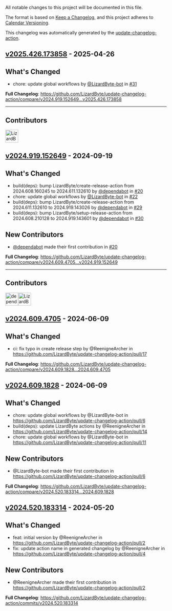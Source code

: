 <!-- # Changelog -->

All notable changes to this project will be documented in this file.

The format is based on [Keep a Changelog](https://keepachangelog.com/en/1.0.0/),
and this project adheres to [Calendar Versioning](https://calver.org/).

This changelog was automatically generated by the
[update-changelog-action](https://github.com/LizardByte/update-changelog-action).

## [v2025.426.173858] - 2025-04-26

## What's Changed
* chore: update global workflows by [@LizardByte-bot](https://github.com/LizardByte-bot) in [#31](https://github.com/LizardByte/update-changelog-action/pull/31)


**Full Changelog**: https://github.com/LizardByte/update-changelog-action/compare/v2024.919.152649...v2025.426.173858

---
## Contributors
<a href="https://github.com/LizardByte-bot" target="_blank" rel="external noopener noreferrer" aria-label="GitHub profile of contributor, LizardByte-bot" ><img src="https://github.com/LizardByte-bot.png?size=40" width="40" height="40" alt="LizardByte-bot" title="LizardByte-bot: 1 merge" ></a>

## [v2024.919.152649] - 2024-09-19

## What's Changed
* build(deps): bump LizardByte/create-release-action from 2024.608.160245 to 2024.611.132610 by [@dependabot](https://github.com/dependabot) in [#20](https://github.com/LizardByte/update-changelog-action/pull/20)
* chore: update global workflows by [@LizardByte-bot](https://github.com/LizardByte-bot) in [#22](https://github.com/LizardByte/update-changelog-action/pull/22)
* build(deps): bump LizardByte/create-release-action from 2024.611.132610 to 2024.919.143026 by [@dependabot](https://github.com/dependabot) in [#29](https://github.com/LizardByte/update-changelog-action/pull/29)
* build(deps): bump LizardByte/setup-release-action from 2024.608.210128 to 2024.919.143601 by [@dependabot](https://github.com/dependabot) in [#30](https://github.com/LizardByte/update-changelog-action/pull/30)

## New Contributors
* [@dependabot](https://github.com/dependabot) made their first contribution in [#20](https://github.com/LizardByte/update-changelog-action/pull/20)

**Full Changelog**: https://github.com/LizardByte/update-changelog-action/compare/v2024.609.4705...v2024.919.152649

---
## Contributors
<a href="https://github.com/dependabot" target="_blank" rel="external noopener noreferrer" aria-label="GitHub profile of contributor, dependabot" ><img src="https://github.com/dependabot.png?size=40" width="40" height="40" alt="dependabot" title="dependabot: 4 merges" ></a><a href="https://github.com/LizardByte-bot" target="_blank" rel="external noopener noreferrer" aria-label="GitHub profile of contributor, LizardByte-bot" ><img src="https://github.com/LizardByte-bot.png?size=40" width="40" height="40" alt="LizardByte-bot" title="LizardByte-bot: 1 merge" ></a>

## [v2024.609.4705] - 2024-06-09

## What's Changed
* ci: fix typo in create release step by @ReenigneArcher in https://github.com/LizardByte/update-changelog-action/pull/17


**Full Changelog**: https://github.com/LizardByte/update-changelog-action/compare/v2024.609.1828...2024.609.4705

## [v2024.609.1828] - 2024-06-09

## What's Changed
* chore: update global workflows by @LizardByte-bot in https://github.com/LizardByte/update-changelog-action/pull/6
* build(deps): update LizardByte actions by @ReenigneArcher in https://github.com/LizardByte/update-changelog-action/pull/14
* chore: update global workflows by @LizardByte-bot in https://github.com/LizardByte/update-changelog-action/pull/11

## New Contributors
* @LizardByte-bot made their first contribution in https://github.com/LizardByte/update-changelog-action/pull/6

**Full Changelog**: https://github.com/LizardByte/update-changelog-action/compare/v2024.520.183314...2024.609.1828

## [v2024.520.183314] - 2024-05-20

## What's Changed
* feat: initial version by @ReenigneArcher in https://github.com/LizardByte/update-changelog-action/pull/2
* fix: update action name in generated changelog by @ReenigneArcher in https://github.com/LizardByte/update-changelog-action/pull/4

## New Contributors
* @ReenigneArcher made their first contribution in https://github.com/LizardByte/update-changelog-action/pull/2

**Full Changelog**: https://github.com/LizardByte/update-changelog-action/commits/v2024.520.183314

[v2025.426.173858]: https://github.com/LizardByte/update-changelog-action/releases/tag/v2025.426.173858
[v2024.919.152649]: https://github.com/LizardByte/update-changelog-action/releases/tag/v2024.919.152649
[v2024.609.4705]: https://github.com/LizardByte/update-changelog-action/releases/tag/v2024.609.4705
[v2024.609.1828]: https://github.com/LizardByte/update-changelog-action/releases/tag/v2024.609.1828
[v2024.520.183314]: https://github.com/LizardByte/update-changelog-action/releases/tag/v2024.520.183314
